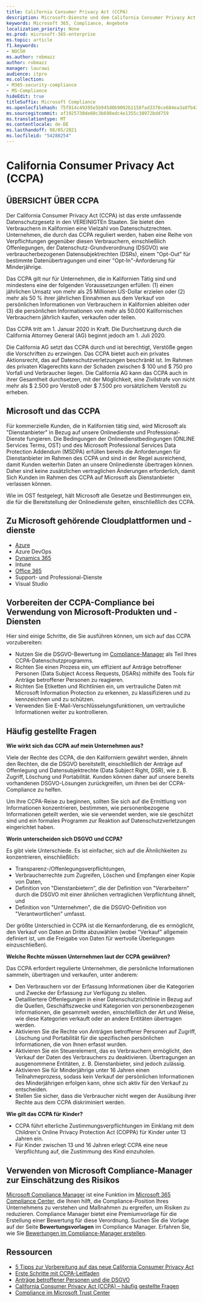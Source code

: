 ```yaml
---
title: California Consumer Privacy Act (CCPA)
description: Microsoft-Dienste und dem California Consumer Privacy Act (CCPA).
keywords: Microsoft 365, Compliance, Angebote
localization_priority: None
ms.prod: microsoft-365-enterprise
ms.topic: article
f1.keywords:
- NOCSH
ms.author: robmazz
author: robmazz
manager: laurawi
audience: itpro
ms.collection:
- M365-security-compliance
- MS-Compliance
hideEdit: true
titleSuffix: Microsoft Compliance
ms.openlocfilehash: 75f814c49395e5b945d0b9092b1158fad3376ce684ea3a8fb43115d51fe6bba5
ms.sourcegitcommit: af1925730de60c3b698edc4e1355c38972bdd759
ms.translationtype: MT
ms.contentlocale: de-DE
ms.lasthandoff: 08/05/2021
ms.locfileid: "54288254"
---
```

# <a name="california-consumer-privacy-act-ccpa"></a>California Consumer Privacy Act (CCPA)

## <a name="ccpa-overview"></a>ÜBERSICHT ÜBER CCPA

Der California Consumer Privacy Act (CCPA) ist das erste umfassende Datenschutzgesetz in den VEREINIGTEn Staaten. Sie bietet den Verbrauchern in Kalifornien eine Vielzahl von Datenschutzrechten.  Unternehmen, die durch das CCPA reguliert werden, haben eine Reihe von Verpflichtungen gegenüber diesen Verbrauchern, einschließlich Offenlegungen, der Datenschutz-Grundverordnung (DSGVO) wie verbraucherbezogenen Datensubjektrechten (DSRs), einem "Opt-Out" für bestimmte Datenübertragungen und einer "Opt-In"-Anforderung für Minderjährige.

Das CCPA gilt nur für Unternehmen, die in Kalifornien Tätig sind und mindestens eine der folgenden Voraussetzungen erfüllen: (1) einen jährlichen Umsatz von mehr als 25 Millionen US-Dollar erzielen oder (2) mehr als 50 % ihrer jährlichen Einnahmen aus dem Verkauf von persönlichen Informationen von Verbrauchern in Kalifornien ableiten oder (3) die persönlichen Informationen von mehr als 50.000 Kalifornischen Verbrauchern jährlich kaufen, verkaufen oder teilen.

Das CCPA tritt am 1. Januar 2020 in Kraft. Die Durchsetzung durch die California Attorney General (AG) beginnt jedoch am 1. Juli 2020.

Die California AG setzt das CCPA durch und ist berechtigt, Verstöße gegen die Vorschriften zu erzwingen. Das CCPA bietet auch ein privates Aktionsrecht, das auf Datenschutzverletzungen beschränkt ist. Im Rahmen des privaten Klagerechts kann der Schaden zwischen $ 100 und $ 750 pro Vorfall und Verbraucher liegen. Die California AG kann das CCPA auch in ihrer Gesamtheit durchsetzen, mit der Möglichkeit, eine Zivilstrafe von nicht mehr als $ 2.500 pro Verstoß oder $ 7.500 pro vorsätzlichem Verstoß zu erheben.

## <a name="microsoft-and-the-ccpa"></a>Microsoft und das CCPA

Für kommerzielle Kunden, die in Kalifornien tätig sind, wird Microsoft als "Dienstanbieter" in Bezug auf unsere Onlinedienste und Professional-Dienste fungieren.  Die Bedingungen der Onlinedienstbedingungen (ONLINE Services Terms, OST) und des Microsoft Professional Services Data Protection Addendum (MSDPA) erfüllen bereits die Anforderungen für Dienstanbieter im Rahmen des CCPA und sind in der Regel ausreichend, damit Kunden weiterhin Daten an unsere Onlinedienste übertragen können. Daher sind keine zusätzlichen vertraglichen Änderungen erforderlich, damit Sich Kunden im Rahmen des CCPA auf Microsoft als Dienstanbieter verlassen können.

Wie im OST festgelegt, hält Microsoft alle Gesetze und Bestimmungen ein, die für die Bereitstellung der Onlinedienste gelten, einschließlich des CCPA.  

## <a name="microsoft-in-scope-cloud-platforms--services"></a>Zu Microsoft gehörende Cloudplattformen und -dienste

- [Azure](https://aka.ms/AzureCompliance)
- Azure DevOps
- [Dynamics 365](https://aka.ms/d365-compliance-list)
- Intune
- [Office 365](https://aka.ms/o365-compliance-framework)
- Support- und Professional-Dienste
- Visual Studio

## <a name="how-you-can-prepare-for-your-ccpa-compliance-when-using-microsoft-products-and-services"></a>Vorbereiten der CCPA-Compliance bei Verwendung von Microsoft-Produkten und -Diensten

Hier sind einige Schritte, die Sie ausführen können, um sich auf das CCPA vorzubereiten:

- Nutzen Sie die DSGVO-Bewertung im [Compliance-Manager](/microsoft-365/compliance/compliance-manager) als Teil Ihres CCPA-Datenschutzprogramms.
- Richten Sie einen Prozess ein, um effizient auf Anträge betroffener Personen (Data Subject Access Requests, DSARs) mithilfe des Tools für Anträge betroffener Personen zu reagieren.
- Richten Sie Etiketten und Richtlinien ein, um vertrauliche Daten mit Microsoft Information Protection zu erkennen, zu klassifizieren und zu kennzeichnen und zu schützen.
- Verwenden Sie E-Mail-Verschlüsselungsfunktionen, um vertrauliche Informationen weiter zu kontrollieren.

## <a name="frequently-asked-questions"></a>Häufig gestellte Fragen

**Wie wirkt sich das CCPA auf mein Unternehmen aus?**

Viele der Rechte des CCPA, die den Kaliforniern gewährt werden, ähneln den Rechten, die die DSGVO bereitstellt, einschließlich der Anträge auf Offenlegung und Datensubjektrechte (Data Subject Right, DSR), wie z. B. Zugriff, Löschung und Portabilität. Kunden können daher auf unsere bereits vorhandenen DSGVO-Lösungen zurückgreifen, um ihnen bei der CCPA-Compliance zu helfen.

Um Ihre CCPA-Reise zu beginnen, sollten Sie sich auf die Ermittlung von Informationen konzentrieren, bestimmen, wie personenbezogene Informationen geteilt werden, wie sie verwendet werden, wie sie geschützt sind und ein formales Programm zur Reaktion auf Datenschutzverletzungen eingerichtet haben.

**Worin unterscheiden sich DSGVO und CCPA?**

Es gibt viele Unterschiede. Es ist einfacher, sich auf die Ähnlichkeiten zu konzentrieren, einschließlich:

- Transparenz-/Offenlegungsverpflichtungen,
- Verbraucherrechte zum Zugreifen, Löschen und Empfangen einer Kopie von Daten,
- Definition von "Dienstanbietern", die der Definition von "Verarbeitern" durch die DSGVO mit einer ähnlichen vertraglichen Verpflichtung ähnelt, und
- Definition von "Unternehmen", die die DSGVO-Definition von "Verantwortlichen" umfasst.

Der größte Unterschied in CCPA ist die Kernanforderung, die es ermöglicht, den Verkauf von Daten an Dritte abzuwählen (wobei "Verkauf" allgemein definiert ist, um die Freigabe von Daten für wertvolle Überlegungen einzuschließen).

**Welche Rechte müssen Unternehmen laut der CCPA gewähren?**

Das CCPA erfordert regulierte Unternehmen, die persönliche Informationen sammeln, übertragen und verkaufen, unter anderem:

- Den Verbrauchern vor der Erfassung Informationen über die Kategorien und Zwecke der Erfassung zur Verfügung zu stellen.
- Detailliertere Offenlegungen in einer Datenschutzrichtlinie in Bezug auf die Quellen, Geschäftszwecke und Kategorien von personenbezogenen Informationen, die gesammelt werden, einschließlich der Art und Weise, wie diese Kategorien verkauft oder an andere Entitäten übertragen werden.
- Aktivieren Sie die Rechte von Anträgen betroffener Personen auf Zugriff, Löschung und Portabilität für die spezifischen persönlichen Informationen, die von Ihnen erfasst wurden.
- Aktivieren Sie ein Steuerelement, das es Verbrauchern ermöglicht, den Verkauf der Daten des Verbrauchers zu deaktivieren. Übertragungen an ausgenommene Entitäten, z. B. Dienstanbieter, sind jedoch zulässig.
- Aktivieren Sie für Minderjährige unter 16 Jahren einen Teilnahmeprozess, sodass kein Verkauf der persönlichen Informationen des Minderjährigen erfolgen kann, ohne sich aktiv für den Verkauf zu entscheiden.
- Stellen Sie sicher, dass die Verbraucher nicht wegen der Ausübung ihrer Rechte aus dem CCPA diskriminiert werden.

**Wie gilt das CCPA für Kinder?**

- CCPA führt elterliche Zustimmungsverpflichtungen im Einklang mit dem Children's Online Privacy Protection Act (COPPA) für Kinder unter 13 Jahren ein.
- Für Kinder zwischen 13 und 16 Jahren erlegt CCPA eine neue Verpflichtung auf, die Zustimmung des Kind einzuholen.

## <a name="use-microsoft-compliance-manager-to-assess-your-risk"></a>Verwenden von Microsoft Compliance-Manager zur Einschätzung des Risikos

[Microsoft Compliance Manager](/microsoft-365/compliance/compliance-manager) ist eine Funktion im [Microsoft 365 Compliance Center](/microsoft-365/compliance/microsoft-365-compliance-center), die Ihnen hilft, die Compliance-Position Ihres Unternehmens zu verstehen und Maßnahmen zu ergreifen, um Risiken zu reduzieren. Compliance Manager bietet eine Premiumvorlage für die Erstellung einer Bewertung für diese Verordnung. Suchen Sie die Vorlage auf der Seite **Bewertungsvorlagen** im Compliance Manager. Erfahren Sie, wie Sie [Bewertungen im Compliance-Manager erstellen](/microsoft-365/compliance/compliance-manager-assessments).

## <a name="resources"></a>Ressourcen

- [5 Tipps zur Vorbereitung auf das neue California Consumer Privacy Act](https://aka.ms/M365ComplianceBlog_RSA)
- [Erste Schritte mit CCPA-Leitfaden](https://info.microsoft.com/ww-landing-Five-tips-to-help-you-prepare-for-the-California-Consumer-Privacy-Act.html)
- [Anträge betroffener Personen und die DSGVO](gdpr-data-subject-requests.md)
- [California Consumer Privacy Act (CCPA) – häufig gestellte Fragen](ccpa-faq.yml)
- [Compliance im Microsoft Trust Center](https://www.microsoft.com/trust-center/compliance/compliance-overview)
